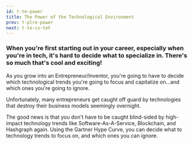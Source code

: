 ```yaml
---
id: t-te-power
title: The Power of the Technological Environment
prev: t-plre-power
next: t-te-cs-tet
---
```


### When you're first starting out in your career, especially when you're in tech, it's hard to decide what to specialize in. There's so much that's cool and exciting!

As you grow into an Entrepreneur/Inventor, you're going to have to decide which technological trends you're going to focus and capitalize on...and which ones you're going to ignore.

Unfortunately, many entrepreneurs get caught off guard by technologies that destroy their business models seemingly overnight.

The good news is that you don't have to be caught blind-sided by high-impact technology trends like Software-As-A-Service, Blockchain, and Hashgraph again. Using the Gartner Hype Curve, you can decide what to technology trends to focus on, and which ones you can ignore.
